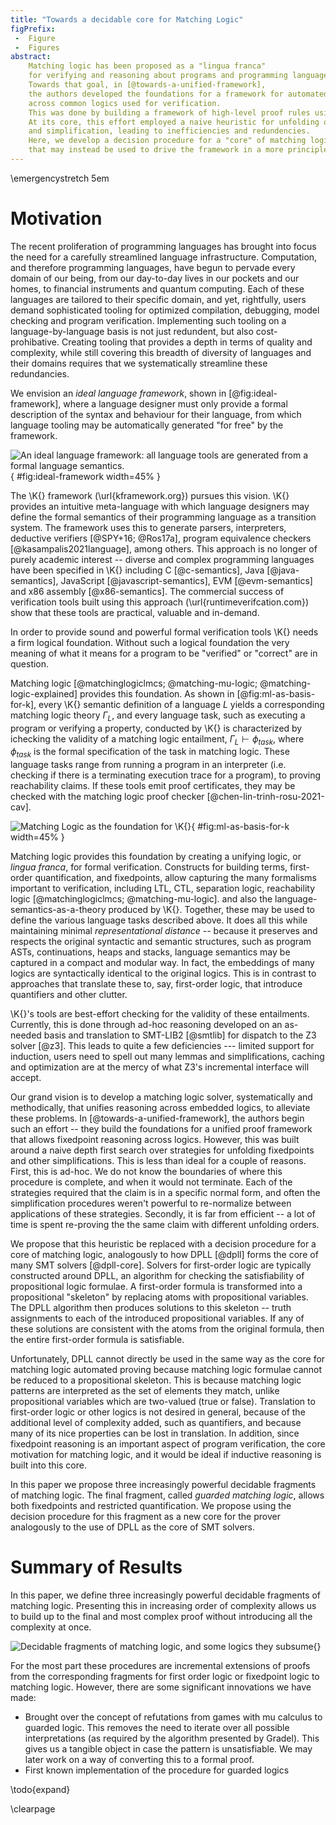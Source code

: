 ```yaml
---
title: "Towards a decidable core for Matching Logic"
figPrefix:
 -  Figure
 -  Figures
abstract:
    Matching logic has been proposed as a "lingua franca"
    for verifying and reasoning about programs and programming languages.
    Towards that goal, in [@towards-a-unified-framework],
    the authors developed the foundations for a framework for automated fixedpoint reasoning
    across common logics used for verification.
    This was done by building a framework of high-level proof rules using matching logic.
    At its core, this effort employed a naive heuristic for unfolding of fixedpoints
    and simplification, leading to inefficiencies and redundencies.
    Here, we develop a decision procedure for a "core" of matching logic
    that may instead be used to drive the framework in a more principled fashion.
---
```


\emergencystretch 5em


# Motivation

The recent proliferation of programming languages has brought into focus the
need for a carefully streamlined language infrastructure.
Computation, and therefore programming languages, have begun to pervade every
domain of our being, from our day-to-day lives in our pockets and our homes,
to financial instruments and quantum computing.
Each of these languages are tailored to their specific domain, and yet, rightfully,
users demand sophisticated tooling for optimized compilation, debugging, model
checking and program verification.
Implementing such tooling on a language-by-language basis is not just redundent,
but also cost-prohibative.
Creating tooling that provides a depth in terms of quality and complexity,
while still covering this breadth of diversity of languages and their domains
requires that we systematically streamline these redundancies.

We envision an *ideal language framework*, shown in [@fig:ideal-framework],
where a language designer must only provide a formal description of the syntax and behaviour for their language,
from which language tooling may be automatically generated "for free" by the framework.

![An ideal language framework: all language tools are generated from a formal language semantics.](figs/ideal.png){ #fig:ideal-framework width=45% }

The \K{} framework (\url{kframework.org}) pursues this vision.
\K{} provides an intuitive meta-language with which language designers
may define the formal semantics of their programming language
as a transition system.
The framework uses this to generate
parsers, interpreters, deductive verifiers [@SPY+16; @Ros17a],
program equivalence checkers [@kasampalis2021language], among others.
This approach is no longer of purely academic interest --
diverse and complex programming languages have been specified in \K{}
including C [@c-semantics], Java [@java-semantics], JavaScript
[@javascript-semantics], EVM [@evm-semantics] and x86 assembly
[@x86-semantics].
The commercial success of verification tools built using this approach (\url{runtimeverifcation.com}) show that these tools are practical, valuable
and in-demand.

In order to provide sound and powerful formal verification tools \K{} needs a firm logical foundation.
Without such a logical foundation the very meaning of what it means for a program to be "verified" or "correct" are in question.

Matching logic [@matchinglogiclmcs; @matching-mu-logic; @matching-logic-explained] provides this foundation.
As shown in [@fig:ml-as-basis-for-k], every \K{} semantic definition of a language $L$ yields a corresponding matching logic theory $\Gamma_L$,
and every language task, such as executing a program or verifying a property, conducted by \K{}
is characterized by ichecking the validity of a matching logic entailment,
$\Gamma_L \vdash \phi_\mathit{task}$, where $\phi_\mathit{task}$ is the formal specification of the task in matching logic.
These language tasks range from running a program in an interpreter
(i.e. checking if there is a terminating execution trace for a program),
to proving reachability claims.
If these tools emit proof certificates, they may be checked with the matching logic proof checker [@chen-lin-trinh-rosu-2021-cav].

![Matching Logic as the foundation for \K{}](figs/ml-as-basis-for-k.svg){ #fig:ml-as-basis-for-k width=45% }

Matching logic provides this foundation by creating a unifying logic, or *lingua franca*, for formal verification.
Constructs for building terms, first-order quantification, and fixedpoints,
allow capturing
the many formalisms important to verification, including LTL, CTL, separation logic, reachability logic
[@matchinglogiclmcs; @matching-mu-logic].
and also the language-semantics-as-a-theory produced by \K{}.
Together, these may be used to define the various language tasks described above.
It does all this while maintaining minimal *representational distance* --
because it preserves and respects the original syntactic and semantic structures,
such as program ASTs, continuations, heaps and stacks, language semantics may be captured in a compact and modular way.
In fact, the embeddings of many logics are syntactically identical to the original logics.
This is in contrast to approaches that translate these to, say, first-order logic,
that introduce quantifiers and other clutter.

\K{}'s tools are best-effort checking for the validity of these entailments.
Currently, this is done through ad-hoc reasoning developed on an as-needed basis
and translation to SMT-LIB2 [@smtlib] for dispatch to the Z3 solver [@z3].
This leads to quite a few deficiencies --- limited support for induction,
users need to spell out many lemmas and simplifications,
caching and optimization are at the mercy of what Z3's incremental interface will accept.

Our grand vision is to develop a matching logic solver, systematically and methodically,
that unifies reasoning across embedded logics, to alleviate these problems.
In [@towards-a-unified-framework], the authors begin such an effort --
they build the foundations for a unified proof framework that allows fixedpoint reasoning across logics.
However, this was built around a naive depth first search over strategies for unfolding fixedpoints
and other simplifications.
This is less than ideal for a couple of reasons.
First, this is ad-hoc.
We do not know the boundaries of where this procedure is complete, and when it would not terminate.
Each of the strategies required that the claim is in a specific normal form,
and often the simplification procedures weren't powerful to re-normalize between applications of these strategies.
Secondly, it is far from efficient -- a lot of time is spent re-proving the the same claim with different unfolding orders.

We propose that this heuristic be replaced with a decision procedure for a core of matching logic,
analogously to how  DPLL [@dpll] forms the core of many SMT solvers [@dpll-core].
Solvers for first-order logic are typically constructed around DPLL,
an algorithm for checking the satisfiability of propositional logic formulae.
A first-order formula is transformed into a propositional "skeleton" by replacing atoms with propositional variables.
The DPLL algorithm then produces solutions to this skeleton -- truth assignments to each of the introduced propositional variables.
If any of these solutions are consistent with the atoms from the original formula,
then the entire first-order formula is satisfiable.

Unfortunately, DPLL cannot directly be used in the same way as the core for matching logic automated proving
because matching logic formulae cannot be reduced to a propositional skeleton.
This is because matching logic patterns are interpreted as the set of elements
they match, unlike propositional variables which are two-valued (true or false).
Translation to first-order logic or other logics is not desired in general,
because of the additional level of complexity added, such as quantifiers,
and because many of its nice properties can be lost in translation.
In addition,
since fixedpoint reasoning is an important aspect of program verification, the core motivation for matching logic,
and it would be ideal if inductive reasoning is built into this core.

In this paper we propose three increasingly powerful decidable fragments of matching logic.
The final fragment, called *guarded matching logic*, allows both fixedpoints and restricted quantification.
We propose using the decision procedure for this fragment as a new core for the prover
analogously to the use of DPLL as the core of SMT solvers.

# Summary of Results

In this paper, we define three increasingly powerful decidable fragments of matching logic.
Presenting this in increasing order of complexity allows us to build up to the
final and most complex proof without introducing all the complexity at once.

![Decidable fragments of matching logic, and some logics they subsume](figs/decidable-theories.svg){}

For the most part these procedures are incremental extensions of proofs from the corresponding fragments
for first order logic or fixedpoint logic to matching logic.
However, there are some significant innovations we have made:

-   Brought over the concept of refutations from games with mu calculus to guarded logic.
    This removes the need to iterate over all possible interpretations (as required by the algorithm presented by Gradel).
    This gives us a tangible object in case the pattern is unsatisfiable.
    We may later work on a way of converting this to a formal proof.
-   First known implementation of the procedure for guarded logics

\todo{expand}

\clearpage
